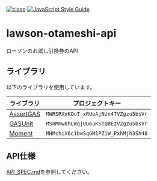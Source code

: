 [![clasp](https://img.shields.io/badge/built%20with-clasp-4285f4.svg)](https://github.com/google/clasp)
[![JavaScript Style Guide](https://img.shields.io/badge/code_style-standard-brightgreen.svg)](https://standardjs.com)

# lawson-otameshi-api
ローソンのお試し引換券のAPI

## ライブラリ
以下のライブラリを使用しています。

|ライブラリ|プロジェクトキー|
|---|---|
|[AssertGAS](https://github.com/gasunit/AssertGAS)|`MWRSRXxKQuT_xRUeAjNzn4TVZgzu5bsVr`|
|[GASUnit](https://github.com/gasunit/GASUnit)|`MSnMmw8hLWgjUG6uKSTQBEzVZgzu5bsVr`|
|[Moment](https://momentjs.com/)|`MHMchiX6c1bwSqGM1PZiW_PxhMjh3Sh48`|

## API仕様
[API_SPEC.md](API_SPEC.md)を参照してください。
